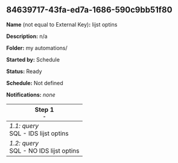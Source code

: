 ## 84639717-43fa-ed7a-1686-590c9bb51f80

**Name** (not equal to External Key)**:** lijst optins

**Description:** n/a

**Folder:** my automations/

**Started by:** Schedule

**Status:** Ready

**Schedule:** Not defined

**Notifications:** _none_


| Step 1<br>_<small>-</small>_ |
| --- |
| _1.1: query_<br>SQL - IDS lijst optins |
| _1.2: query_<br>SQL - NO IDS lijst optins |

